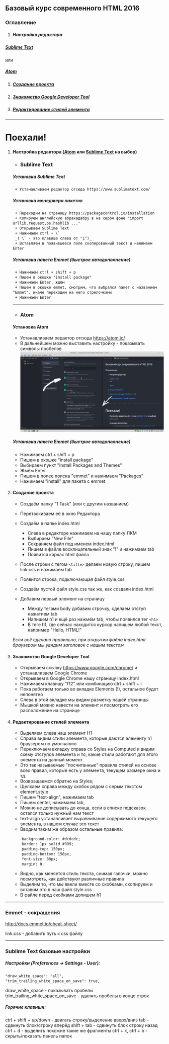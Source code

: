 ## Базовый курс современного HTML 2016

### Оглавление
1. ##### Настройка редактора
##### [Sublime Text](#1)
или
##### [Atom](#1-1)
1. ##### [Создание проекта](#2)
1. ##### [Знакомство Google Developer Tool](#3)
1. ##### [Редактирование стилей элемента](#4)

-------------------------

# Поехали!

<a name="1"></a>

1. #### Настройка редактора ([Atom](#1-1) или [Sublime Text](#1) на выбор)
    * ### Sublime Text

    ##### Установка Sublime Text
        + Устанавливаем редактор отсюда https://www.sublimetext.com/

    ##### Установка менеджера пакетов
        + Переходим на страницу https://packagecontrol.io/installation
        + Копируем английскую абракадабру в на сером фоне "import urllib.request,os,hashlib ..."
        + Открываем Sublime Text
        + Нажимаем ctrl + \`
        _( \` - это клавиша слева от "1")_
        + Вставляем в появившееся поле скопированный текст и нажимаем Enter

    ##### Установка пакета Emmet (быстрое автодополнение)
        + Нажимаем ctrl + shift + p
        + Пишем в окошке "install package"
        + Нажимаем Enter, ждём
        + Пишем в окошке emmet, смотрим, что выбрался пакет с названием "Emmet", иначе переходим на него стрелочками
        + Нажимаем Enter

    ---------------

    <a name="1-1"></a>
    * ### Atom
    #### Установка Atom
      + Устанавливаем редактор отсюда https://atom.io/
      + В дальнейшем можно выставить настройку - показывать символы пробелов
      ![Картинка](img/atom-1.png)

    ##### Установка пакета Emmet (быстрое автодополнение)
      + Нажимаем ctrl + shift + p
      + Пишем в окошке "install package"
      + Выбираем пункт "Install Packages and Themes"
      + Жмём Enter
      + Пишем в полее поиска "emmet" и нажимаем "Packages"
      + Нажимаем "install" для пакета с emmet

      <a name="2"></a>

1. #### Создание проекта
    + Создаём папку "1 Task" (или с другим названием)
    + Перетаскиваем её в окно Редактора

    + Создаём в папке index.html
        + Слева в редакторе нажимаем на нашу папку ЛКМ
        + Выбираем "New File"
        + Сохраняем файл под именем index.html
        + Пишем в файле восклицательный знак "!" и нажимаем tab
        + Появится каркас html файла

    + После строки с тегом `<title>` делаем новую строку, пишем link:css и нажимаем tab
    + Появится строка, подключающая файл style.css
    + Создаём пустой файл style.css так же, как создали index.html

    + Добавим первый элемент на страницу
        + Между тегами body добавим строчку, сделаем отступ нажатием tab
        + Напишем h1 и ещё раз нажмём tab, чтобы появился тег `<h1>`
        + В теге h1, где сейчас находится курсор напишем любой текст, например "Hello, HTML!"

    _Если всё сделано правильно, при открытии файла index.html браузером мы увидим заголовок с нашим текстом_

    <a name="3"></a>
1. #### Знакомство Google Developer Tool
    + Открываем ссылку https://www.google.com/chrome/ и устанавливаем Google Chrome
    + Открываем в Google Chrome нашу страницу index.html
    + Нажимаем клавишу "f12" или комбинацию ctrl + shift + i
    + Пока работаем только во вкладке Elements (!), остальное будет непонятно
    + Слева в этой вкладке мы видим разметку нашей страницы
    + Мышкой можно навести на элемент и посмотреть его расположение на странице

    <a name="4"></a>
1. #### Редактирование стилей элемента
    + Выделяем слева наш элемент H1
    + Справа видим стили элемента, которые даются элементу h1 браузером по умолчанию
    + Переключаем вкладку справа со Styles на Computed и видим схему отступов элемента и то, какие стили работают для этого элемента на данный момент
    + Это так называемые "посчитанные" правила стилей на основе всех правил, которые есть у элемента, текущем размере окна и тд.
    + Возвращаемся обратно на Styles;
    + Щелкаем справа между скобок рядом с серым текстом element.style
    + Пишем "text-align", нажимаем tab
    + Пишем center, нажимаем tab,
    + Можно не дописывать до конца, если в списке подсказок остался только нужный нам текст
    + text-align устанавливает выравнивание содержимого текущего элемента, в нашем случае это текст
    + Вводим таким же образом остальные правила:

    ```
        background-color: #dcdcdc;
        border: 1px solid #999;
        padding-top: 150px;
        padding-bottom: 150px;
        font-size: 80px;
        margin: 0;
    ```

    + Видно, как меняется стиль текста, снимая галочки, можно посмотреть, как действуют различные правила
    + Выделим то, что мы ввели вместе со скобками, скопируем и вставим это в наш файл style.css
    + В файле перед скобками допишем h1


------------------------

### Emmet - сокращения
http://docs.emmet.io/cheat-sheet/

link:css - добавить путь к css файлу


------------------------
### Sublime Text базовые настройки

##### Настройки _(Preferences -> Settings - User)_:

    "draw_white_space": "all",
    "trim_trailing_white_space_on_save": true,

draw_white_space - показывать пробелы
trim_trailing_white_space_on_save - удалять пробелы в конце строк


##### Горячие клавиши:

ctrl + shift + up/down - двигать строку/выделение вверх/вниз
tab - сдвинуть блок/строку вперёд
shift + tab - сдвинуть блок строку назад
ctrl + d - выделить похожие такие же фрагменты
ctrl + k, ctrl + b - скрыть/показать панель папок
